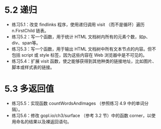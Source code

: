 # 5.2 递归
+ 练习5.1：改变 findlinks 程序，使用递归调用 visit （而不是循环）遍历 n.FirstChild 链表。
+ 练习5.2：写一个函数，用于统计 HTML 文档树内所有的元素个数，如p、div、span等。
+ 练习5.3：写一个函数，用于输出 HTML 文档树中所有文本节点的内容。但不包括 script 或 style 标签，因为这些内容在 Web 浏览器中是不可见的。
+ 练习5.4：扩展 visit 函数，使之能够获得到其他种类的链接地址，比如图片、脚本或样式表的链接。

# 5.3 多返回值
+ 练习5.5：实现函数 countWordsAndImages （参照练习 4.9 中的单词分隔）。
+ 练习5.6：修改 gopl.io/ch3/surface （参考 3.2 节）中的函数 corner，以使用命名的结果以及裸返回语句。